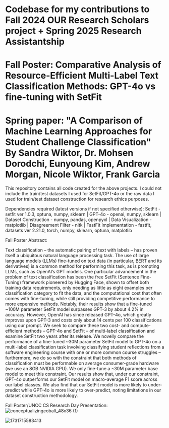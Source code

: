 # Codebase for my contributions to Fall 2024 OUR Research Scholars project + Spring 2025 Research Assistantship
# Fall Poster: Comparative Analysis of Resource-Efficient Multi-Label Text Classification Methods: GPT-4o vs fine-tuning with SetFit
# Spring paper: "A Comparison of Machine Learning Approaches for Student Challenge Classification" By Sandra Wiktor, Dr. Mohsen Dorodchi, Eunyoung Kim, Andrew Morgan, Nicole Wiktor, Frank Garcia
This repository contains all code created for the above projects. I could not include the train/test datasets I used for SetFit/GPT-4o or the raw data I used for train/test dataset construction for research ethics purposes.

Dependencies required (latest versions if not specified otherwise):
SetFit - setfit ver 1.0.3, optuna, numpy, sklearn |
GPT-4o - openai, numpy, sklearn |
Dataset Construction - numpy, pandas, openpyxl |
Data Visualization - matplotlib |
Disagreement Filter - nltk |
FastFit Implementation - fastfit, datasets ver 2.21.0, torch, numpy, sklearn, optuna, matplotlib

Fall Poster Abstract:

Text classification – the automatic pairing of text with labels – has proven itself a ubiquitous natural language processing task. The use of large language models (LLMs) fine-tuned on text data (in particular, BERT and its derivatives) is a common method for performing this task, as is prompting LLMs, such as OpenAI’s GPT models. One particular advancement in the problem of text classification has been the free SetFit (Sentence Fine-Tuning) framework pioneered by Hugging Face, shown to offset both training data requirements, only needing as little as eight examples per classification category to fit the data, and the computational cost that often comes with fine-tuning, while still providing competitive performance to more expensive methods. Notably, their results show that a fine-tuned ~100M parameter SetFit model surpasses GPT-3 by about 4.2% in accuracy. However, OpenAI has since released GPT-4o, which greatly improves upon GPT-3 and costs only about 14 cents per 100 classifications using our prompt. We seek to compare these two cost- and compute-efficient methods – GPT-4o and SetFit – of multi-label classification and examine SetFit two years after its release. We novelly compare the performance of a fine-tuned ~30M parameter SetFit model to GPT-4o on a multi-label classification task involving classifying student reflections from a software engineering course with one or more common course struggles – furthermore, we do so with the constraint that both methods of classification must be performable on average consumer-grade hardware (we use an 8GB NVIDIA GPU). We only fine-tune a ~30M parameter base model to meet this constraint. Our results show that, under our constraint, GPT-4o outperforms our SetFit model on macro-average F1 score across our label classes. We also find that our SetFit model is more likely to under-predict while GPT-4o is more likely to over-predict, noting limitations in our dataset construction methodology.

Fall Poster/UNCC CS Research Day Presentation:
![conceptualizingcobalt_48x36 (1)](https://github.com/user-attachments/assets/d3616a0f-46f8-4b0c-b29a-97a81b2ffbc9)

![1731715583413](https://github.com/user-attachments/assets/819f9954-bef7-4a78-82bc-7fe8876715f6)
